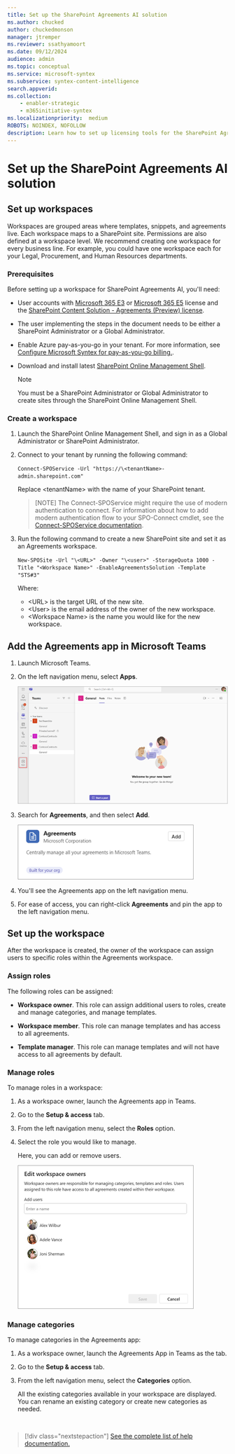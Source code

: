 ```yaml
---
title: Set up the SharePoint Agreements AI solution
ms.author: chucked
author: chuckedmonson
manager: jtremper
ms.reviewer: ssathyamoort
ms.date: 09/12/2024
audience: admin
ms.topic: conceptual
ms.service: microsoft-syntex
ms.subservice: syntex-content-intelligence
search.appverid: 
ms.collection: 
    - enabler-strategic
    - m365initiative-syntex
ms.localizationpriority:  medium
ROBOTS: NOINDEX, NOFOLLOW
description: Learn how to set up licensing tools for the SharePoint Agreements AI solution.
---
```


# Set up the SharePoint Agreements AI solution

<!---
## Get and assign licenses

You must be a SharePoint Administrator or Global Administrator to activate the SharePoint Agreements AI solution, purchase licenses, and assign the licenses to users.

> [!NOTE]
> While in preview, these licenses are 100% discounted for up to 25 users for six months.

### Get the licenses

1. Your Microsoft representative will provide you with a promo code link. Select the link and sign in as a Global Administrator.

   ![A screenshot of sign-in page.](../../media/content-understanding/agreements-sign-in.png)

2. On the **Checkout** page, provide your contact and billing information. This step requires a credit card, and the card won't be charged during preview.

   ![A screenshot of Checkout page showing the contact and billing information.](../../media/content-understanding/agreements-checkout.png)

3. In the **Items in this order** section, choose the number of licenses you would like. The promotional link will give you 100% discount on up to 25 licenses for six months.

    > [!IMPORTANT]
    > By default, the number of licenses is set to 1. Change this to 25 licenses to get the most out of the promo code.

   ![A screenshot of Checkout page showing the Items in this order section.](../../media/content-understanding/agreements-items-in-order.png)

4. In the **Summary** section, select **Place order**.

   ![A screenshot of Checkout page showing the Place order button.](../../media/content-understanding/agreements-place-order.png)

### Assign the licenses

Assigning licenses to users is performed the same way as assigning other licenses, such as Microsoft 365 E3 or Microsoft 365 E5.

1. Sign in to the [Microsoft 365 admin portal](https://admin.microsoft.com/) as a Global Administrator.

2. Go to **Users** > **Active users**.

3. Select the users who you would like to assign the license to. In the user information panel, go to **Licenses and apps** and assign the new **SharePoint Content Solution - Agreements (Preview)** license.

   ![A screenshot of the user information panel showing license options.](../../media/content-understanding/agreements-assign-licenses.png)
--->

## Set up workspaces

Workspaces are grouped areas where templates, snippets, and agreements live. Each workspace maps to a SharePoint site. Permissions are also defined at a workspace level. We recommend creating one workspace for every business line. For example, you could have one workspace each for your Legal, Procurement, and Human Resources departments.

### Prerequisites

Before setting up a workspace for SharePoint Agreements AI, you'll need:  

- User accounts with [Microsoft 365 E3](https://www.microsoft.com/en-us/microsoft-365/enterprise/e3?activetab=pivot:overviewtab) or [Microsoft 365 E5](https://www.microsoft.com/en-us/microsoft-365/enterprise/e5) license and the [SharePoint Content Solution - Agreements (Preview) license](#assign-the-licenses).

- The user implementing the steps in the document needs to be either a SharePoint Administrator or a Global Administrator.

- Enable Azure pay-as-you-go in your tenant. For more information, see [Configure Microsoft Syntex for pay-as-you-go billing.](/microsoft-365/syntex/syntex-azure-billing).

- Download and install latest [SharePoint Online Management Shell](https://www.microsoft.com/en-in/download/details.aspx?id=35588).

    > [!NOTE]
    > You must be a SharePoint Administrator or Global Administrator to create sites through the SharePoint Online Management Shell.

### Create a workspace

1. Launch the SharePoint Online Management Shell, and sign in as a Global Administrator or SharePoint Administrator.

2. Connect to your tenant by running the following command:

    `Connect-SPOService -Url "https://\<tenantName>-admin.sharepoint.com"`

    Replace \<tenantName> with the name of your SharePoint tenant.

   > [NOTE]
   > The Connect-SPOService might require the use of modern authentication to connect. For information about how to add modern authentication flow to your SPO-Connect cmdlet, see the [Connect-SPOService documentation](/powershell/module/sharepoint-online/connect-sposervice).

3. Run the following command to create a new SharePoint site and set it as an Agreements workspace.

    `New-SPOSite -Url "\<URL>" -Owner "\<user>" -StorageQuota 1000 -Title "<Workspace Name>" -EnableAgreementsSolution -Template "STS#3"`

    Where:

    - \<URL> is the target URL of the new site.  
    - \<User> is the email address of the owner of the new workspace.
    - \<Workspace Name> is the name you would like for the new workspace.

## Add the Agreements app in Microsoft Teams

1. Launch Microsoft Teams.

2. On the left navigation menu, select **Apps**.

   ![A screenshot of Microsoft Teams showing the add Apps button.](../../media/content-understanding/agreements-teams-add-apps.png)

3. Search for **Agreements**, and then select **Add**.

   ![A screenshot of adding the Agreements app in Teams.](../../media/content-understanding/agreements-add-agreements-app.png)

4. You'll see the Agreements app on the left navigation menu.

5. For ease of access, you can right-click **Agreements** and pin the app to the left navigation menu.

## Set up the workspace

After the workspace is created, the owner of the workspace can assign users to specific roles within the Agreements workspace.  

### Assign roles

The following roles can be assigned:

- **Workspace owner**. This role can assign additional users to roles, create and manage categories, and manage templates.

- **Workspace member**. This role can manage templates and has access to all agreements.

- **Template manager**. This role can manage templates and will not have access to all agreements by default.

### Manage roles

To manage roles in a workspace:

1. As a workspace owner, launch the Agreements app in Teams.

2. Go to the **Setup & access** tab.

3. From the left navigation menu, select the **Roles** option.

4. Select the role you would like to manage.

    Here, you can add or remove users.

   ![A screenshot showing adding users to a role.](../../media/content-understanding/agreements-add-users-to-roles.png)

### Manage categories

To manage categories in the Agreements app:

1. As a workspace owner, launch the Agreements App in Teams as the tab.

2. Go to the **Setup & access** tab.

3. From the left navigation menu, select the **Categories** option.

   All the existing categories available in your workspace are displayed. You can rename an existing category or create new categories as needed.


<br>

> [!div class="nextstepaction"]
> [See the complete list of help documentation.](agreements-overview.md#help-documentation)